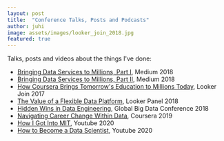 ```yaml
---
layout: post
title:  "Conference Talks, Posts and Podcasts"
author: juhi
image: assets/images/looker_join_2018.jpg
featured: true
---
```


Talks, posts and videos about the things I've done:

* [Bringing Data Services to Millions, Part I](https://medium.com/coursera-engineering/building-data-services-to-bring-education-to-millions-part-i-2222647aae28), Medium 2018
* [Bringing Data Services to Millions, Part II](https://medium.com/coursera-engineering/building-data-services-to-bring-education-to-millions-part-ii-38bd3b2e93b3), Medium 2018
* [How Coursera Brings Tomorrow's Education to Millions Today](https://drive.google.com/file/d/0B3biFCORkTT0dlRIS3pSNXNtZ3M/view?usp=sharing), Looker Join 2017
* [The Value of a Flexible Data Platform](https://www.youtube.com/watch?&v=7suQVytb3aQ&feature=emb_logo), Looker Panel 2018
* [Hidden Wins in Data Engineering](https://docs.google.com/presentation/d/1gfHfqbpf7iAO0Tk7uj0dXseyGnH9LC2UWjuhKY5ZkHQ/edit), Global Big Data Conference 2018
* [Navigating Career Change Within Data](https://coursera.community/data-science-8/navigating-career-change-within-data-q-a-with-juhi-singh-4235), Coursera 2019
* [How I Got Into MIT](https://www.youtube.com/watch?v=jSq7uMEYQeU), Youtube 2020
* [How to Become a Data Scientist](https://www.youtube.com/watch?v=rS8PKuQ_drg), Youtube 2020

